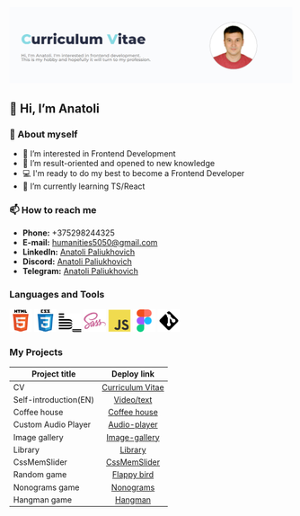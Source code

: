 [<img alt="profile" src="img/profile.png">](https://Anatoli-Paliukhovich.github.io/rsschool-cv/)

## 👋 Hi, I’m Anatoli

### 💬 About myself

- 👀 I’m interested in Frontend Development
- 🌱 I’m result-oriented and opened to new knowledge
- 💻 I'm ready to do my best to become a Frontend Developer
- 🔭 I’m currently learning TS/React

### 📫 How to reach me

- **Phone:** +375298244325
- **E-mail:** [humanities5050@gmail.com](humanities5050@gmail.com)
- **LinkedIn:** [Anatoli Paliukhovich](https://www.linkedin.com/in/anatoli-paliukhovich-545b07215/)
- **Discord:** [Anatoli Paliukhovich](https://discordapp.com/users/anatoli0243)
- **Telegram:** [Anatoli Paliukhovich](https://t.me/Anatoli_Paliukhovich)

### Languages and Tools

<img alt="HTML5 icon" width="40px" src="img/html.svg"> <img alt="CSS3 icon" width="40px" src="img/css.svg"> <img alt="BEM icon" width="40px" src="img/bem.svg"> <img alt="SASS icon" width="40px" src="img/sass.png"> <img alt="JS icon" width="40px" src="img/js.svg"> <img alt="Figma icon" width="40px" src="img/figma.svg"> <img alt="Git icon" width="40px" src="img/git.png">

### My Projects

| Project title         |                                                     Deploy link                                                     |
| --------------------- | :-----------------------------------------------------------------------------------------------------------------: |
| CV                    |                       [Curriculum Vitae](https://Anatoli-Paliukhovich.github.io/rsschool-cv/)                       |
| Self-introduction(EN) |      [Video/text](https://rolling-scopes-school.github.io/anatoli-paliukhovich-JSFE2023Q4/self-introduction/)       |
| Coffee house          |        [Coffee house](https://rolling-scopes-school.github.io/anatoli-paliukhovich-JSFE2023Q4/coffee-house)         |
| Custom Audio Player   |  [Audio-player](https://rolling-scopes-school.github.io/anatoli-paliukhovich-JSFEPRESCHOOL2023Q2/js30audioplayer/)  |
| Image gallery         | [Image-gallery](https://rolling-scopes-school.github.io/anatoli-paliukhovich-JSFEPRESCHOOL2023Q2/js30image-galery/) |
| Library               |        [Library](https://rolling-scopes-school.github.io/anatoli-paliukhovich-JSFEPRESCHOOL2023Q2/library/)         |
| CssMemSlider          |            [CssMemSlider](https://anatoli-paliukhovich.github.io/cssMemeSlider/cssMemeSlider/index.html)            |
| Random game           |    [Flappy bird](https://rolling-scopes-school.github.io/anatoli-paliukhovich-JSFEPRESCHOOL2023Q2/random-game/)     |
| Nonograms game        |           [Nonograms](https://rolling-scopes-school.github.io/anatoli-paliukhovich-JSFE2023Q4/nonograms)            |
| Hangman game          |             [Hangman](https://rolling-scopes-school.github.io/anatoli-paliukhovich-JSFE2023Q4/hangman)              |

<!---
Anatoli-Paliukhovich/Anatoli-Paliukhovich is a ✨ special ✨ repository because its `README.md` (this file) appears on your GitHub profile.
You can click the Preview link to take a look at your changes.
--->

